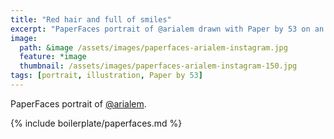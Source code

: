 ```yaml
---
title: "Red hair and full of smiles"
excerpt: "PaperFaces portrait of @arialem drawn with Paper by 53 on an iPad."
image: 
  path: &image /assets/images/paperfaces-arialem-instagram.jpg 
  feature: *image
  thumbnail: /assets/images/paperfaces-arialem-instagram-150.jpg
tags: [portrait, illustration, Paper by 53]
---
```


PaperFaces portrait of [@arialem](http://instagram.com/arialem).

{% include boilerplate/paperfaces.md %}
